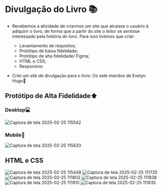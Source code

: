 # Divulgação do Livro 📚
* Recebemos a atividade de criarmos um site que atraísse o usuário à adiquirir o livro, de forma que a partir do site o leitor se sentisse interessado pela história do livro.
  Para isso tivemos que criar:
  * Levantamento de requisitos;
  * Protótipo de baixa fidelidade;
  * Protótipo de alta fidelidade/ Figma;
  * HTML e CSS;
  * Responsivo.

* Criei um site de divulgação para o livro: Os sete maridos de Evelyn Hugo💍
 
## Protótipo de Alta Fidelidade⬆️
### Desktop💻
![Captura de tela 2025-02-25 115542](https://github.com/user-attachments/assets/588240d1-d1a5-4530-8a70-04dfc3dfa5ff)



### Mobile📱
![Captura de tela 2025-02-25 115633](https://github.com/user-attachments/assets/e3852f4d-1fcb-4b21-a2eb-a9ea0f9a2d52)


## HTML e CSS
![Captura de tela 2025-02-25 115448](https://github.com/user-attachments/assets/c31c11e5-6af5-45c6-887a-c0b5c3711cbd)
![Captura de tela 2025-02-25 111725](https://github.com/user-attachments/assets/6318c3d8-cdbc-4d46-838f-7ce279bd521b)
![Captura de tela 2025-02-25 111802](https://github.com/user-attachments/assets/abc64813-1b64-4a8f-8a95-855c4386ad19)
![Captura de tela 2025-02-25 111838](https://github.com/user-attachments/assets/d3086fd0-7069-437d-8cfe-e15bef1e78c9)
![Captura de tela 2025-02-25 111910](https://github.com/user-attachments/assets/ec68d156-9f5b-4f93-9927-d370343d3dff)
![Captura de tela 2025-02-25 111935](https://github.com/user-attachments/assets/3ba49de2-4c2c-4a14-b0cf-df57192f9163)













 
